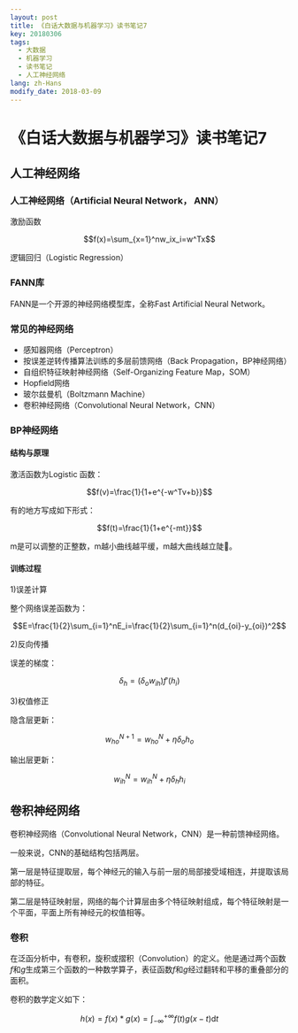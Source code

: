 ```yaml
---
layout: post
title: 《白话大数据与机器学习》读书笔记7
key: 20180306
tags:
  - 大数据
  - 机器学习
  - 读书笔记
  - 人工神经网络
lang: zh-Hans
modify_date: 2018-03-09
---
```


# 《白话大数据与机器学习》读书笔记7

## 人工神经网络

### 人工神经网络（Artificial Neural Network， ANN）

激励函数
<!--more-->
$$f(x)=\sum_{x=1}^nw_ix_i=w^Tx$$

逻辑回归（Logistic Regression）

### FANN库

FANN是一个开源的神经网络模型库，全称Fast Artificial Neural Network。

### 常见的神经网络

* 感知器网络（Perceptron）
* 按误差逆转传播算法训练的多层前馈网络（Back Propagation，BP神经网络）
* 自组织特征映射神经网络（Self-Organizing Feature Map，SOM）
* Hopfield网络
* 玻尔兹曼机（Boltzmann Machine）
* 卷积神经网络（Convolutional Neural Network，CNN）

### BP神经网络

#### 结构与原理

激活函数为Logistic 函数：

$$f(v)=\frac{1}{1+e^{-w^Tv+b}}$$

有的地方写成如下形式：

$$f(t)=\frac{1}{1+e^{-mt}}$$

m是可以调整的正整数，m越小曲线越平缓，m越大曲线越立陡。

#### 训练过程

1)误差计算

整个网络误差函数为：

$$E=\frac{1}{2}\sum_{i=1}^nE_i=\frac{1}{2}\sum_{i=1}^n(d_{oi}-y_{oi})^2$$

2)反向传播

误差的梯度：

$$\delta_h=(\delta_ow_{ih})f\prime(h_i)$$

3)权值修正

隐含层更新：

$$w_{ho}^{N+1}=w_{ho}^{N}+\eta\delta_oh_o$$

输出层更新：

$$w_{ih}^{N}=w_{ih}^{N}+\eta\delta_hh_i$$

## 卷积神经网络

卷积神经网络（Convolutional Neural Network，CNN）是一种前馈神经网络。

一般来说，CNN的基础结构包括两层。

第一层是特征提取层，每个神经元的输入与前一层的局部接受域相连，并提取该局部的特征。

第二层是特征映射层，网络的每个计算层由多个特征映射组成，每个特征映射是一个平面，平面上所有神经元的权值相等。

### 卷积

在泛函分析中，有卷积，旋积或摺积（Convolution）的定义。他是通过两个函数$f$和$g$生成第三个函数的一种数学算子，表征函数$f$和$g$经过翻转和平移的重叠部分的面积。

卷积的数学定义如下：

$$h(x)=f(x)*g(x)=\int_{-\infty}^{+\infty}f(t)g(x-t)\text{d}t$$

